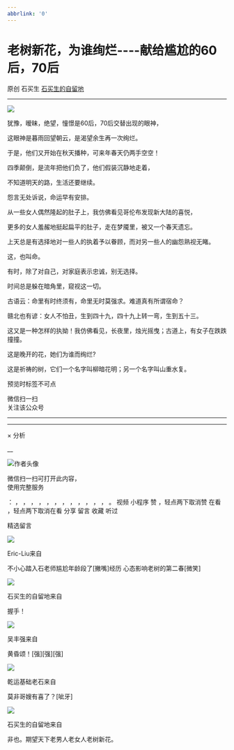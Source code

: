 ```yaml
---
abbrlink: '0'
---
```

#  老树新花，为谁绚烂----献给尴尬的60后，70后

原创  石买生  [ 石买生的自留地 ](javascript:void\(0\);)

__ _ _ _ _

![](http://mmbiz.qpic.cn/mmbiz_jpg/hVNLue76Eh8CNe6sMHRzjE4J4iclhC86vLK1RTefXhQLwjTq84XFTZwsDHibRq0EkZ2Vj9XfRhrtpfxQic0JN5pxA/0?wx_fmt=jpeg)

犹豫，暧昧，绝望，憧憬是60后，70后交替出现的眼神，  

这眼神是暮雨回望朝云，是渴望余生再一次绚烂。

于是，他们又开始在秋天播种，可来年春天仍两手空空！

四季颠倒，是流年把他们负了，他们假装沉静地走着，

不知道明天的路，生活还要继续。

怨言无处诉说，命运早有安排。

  

从一些女人偶然隆起的肚子上，我仿佛看见哥伦布发现新大陆的喜悦，

更多的女人羞赧地挺起扁平的肚子，走在梦魇里，被又一个春天遗忘。

上天总是有选择地对一些人的执着予以眷顾，而对另一些人的幽怨熟视无睹。

这，也叫命。

有时，除了对自己，对家庭表示忠诚，别无选择。

时间总是躲在暗角里，窥视这一切。

  

古语云：命里有时终须有，命里无时莫强求。难道真有所谓宿命？

赣北也有谚：女人不怕丑，生到四十九，四十九上转一弯，生到五十三。

这又是一种怎样的执拗！我仿佛看见，长夜里，烛光摇曳；古道上，有女子在跌跌撞撞。

这是晚开的花，她们为谁而绚烂?

这是祈祷的树，它们一个名字叫柳暗花明；另一个名字叫山重水复。

  

  

  

  

预览时标签不可点

微信扫一扫  
关注该公众号





****



****



×  分析

__

![作者头像](http://mmbiz.qpic.cn/mmbiz_png/hVNLue76EhibricgkQZeT964ria54dgJkqVBX9ibyvn7PmGOltlupHdVshOibeQZDSypqiaIBNKdw8cwXfXfBZkPVgVg/0?wx_fmt=png)

微信扫一扫可打开此内容，  
使用完整服务

：  ，  ，  ，  ，  ，  ，  ，  ，  ，  ，  ，  ，  。  视频  小程序  赞  ，轻点两下取消赞  在看  ，轻点两下取消在看
分享  留言  收藏  听过

精选留言

![](http://wx.qlogo.cn/mmopen/Tk1iciaI19LTaVJzIEHjgPhy7gPCbZ6sKHlUtiasLKAHJdGtOB3OrGZugRmSx7XSy4UF3JVBfKlRCLOicwWP3XBMpCy2TZu1yljN/64)

Eric-Liu来自

不小心踏入石老师尴尬年龄段了[撇嘴]经历 心态影响老树的第二春[微笑]

![](http://wx.qlogo.cn/mmhead/Q3auHgzwzM4ELPv9zSiaIDouClt0fOcfibXKFibPXptvGvnLVF6qUCyQg/64)

石买生的自留地来自

握手！

![](http://wx.qlogo.cn/mmopen/0csZtXb7CRWfKb2ib2riaRcHiaQdvbBFSo5XzgvJrfjPJqNiaicTNroH1HOWI7wMyLsqSDor6UK81ck8ibgnPenTwzA2ukl0oRQrMp/64)

吴丰强来自

黄昏颂！[强][强][强]

![](http://wx.qlogo.cn/mmopen/Qt20qX8fhAXfDfvKoT13kgmBFwHia4UmALv9icSbkSQOyKohAMWWYicOcr0hwMwzNicAy47GIxS3sxtoXFrjLU4RBIq5MOGuv6Zf/64)

乾运基础老石来自

莫非哥嫂有喜了？[呲牙]

![](http://wx.qlogo.cn/mmhead/Q3auHgzwzM4ELPv9zSiaIDouClt0fOcfibXKFibPXptvGvnLVF6qUCyQg/64)

石买生的自留地来自

非也。期望天下老男人老女人老树新花。


